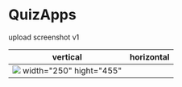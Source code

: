 # QuizApps
upload  screenshot v1

vertical                   |  horizontal 
:-------------------------:|:-------------------------:
![](https://user-images.githubusercontent.com/95059726/159958317-cf3ccaf5-e644-4a3f-a71e-d7062a724481.png) width="250" hight="455" | 
